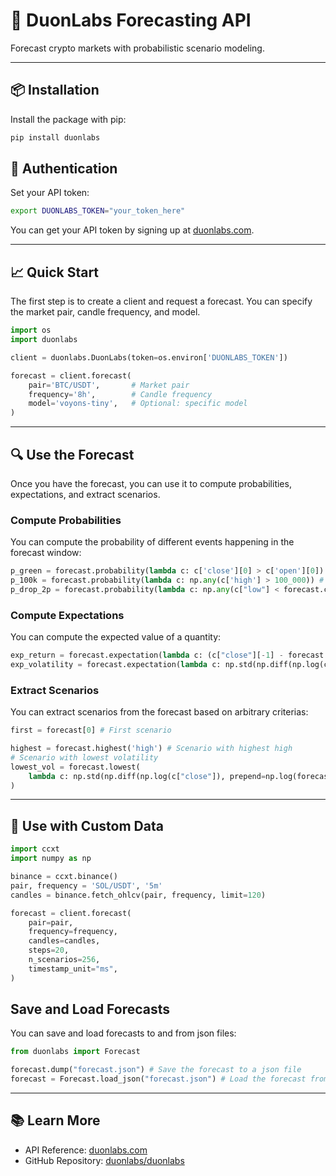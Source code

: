 # 🔮 DuonLabs Forecasting API

Forecast crypto markets with probabilistic scenario modeling.

---

## 📦 Installation

Install the package with pip:

```bash
pip install duonlabs
```

## 🔑 Authentication

Set your API token:

```bash
export DUONLABS_TOKEN="your_token_here"
```

You can get your API token by signing up at [duonlabs.com](https://duonlabs.com).

---

## 📈 Quick Start

The first step is to create a client and request a forecast. You can specify the market pair, candle frequency, and model.

```python
import os
import duonlabs

client = duonlabs.DuonLabs(token=os.environ['DUONLABS_TOKEN'])

forecast = client.forecast(
    pair='BTC/USDT',       # Market pair
    frequency='8h',        # Candle frequency
    model='voyons-tiny',   # Optional: specific model
)
```

---

## 🔍 Use the Forecast

Once you have the forecast, you can use it to compute probabilities, expectations, and extract scenarios.

### Compute Probabilities

You can compute the probability of different events happening in the forecast window:

```python
p_green = forecast.probability(lambda c: c['close'][0] > c['open'][0]) # Probability of the current candle being green
p_100k = forecast.probability(lambda c: np.any(c['high'] > 100_000)) # Probability of the price reaching 100k at some point in the window
p_drop_2p = forecast.probability(lambda c: np.any(c["low"] < forecast.cutoff_close * 0.98)) # Probability of the price having a 2% drop at some point in the window
```

### Compute Expectations

You can compute the expected value of a quantity:

```python
exp_return = forecast.expectation(lambda c: (c["close"][-1] - forecast.cutoff_close) / forecast.cutoff_close) # Expected return of holding until the end of the window
exp_volatility = forecast.expectation(lambda c: np.std(np.diff(np.log(c["close"]), prepend=np.log(forecast.cutoff_close)))) # Expected volatility
```

### Extract Scenarios

You can extract scenarios from the forecast based on arbitrary criterias:

```python
first = forecast[0] # First scenario

highest = forecast.highest('high') # Scenario with highest high
# Scenario with lowest volatility
lowest_vol = forecast.lowest(
    lambda c: np.std(np.diff(np.log(c["close"]), prepend=np.log(forecast.cutoff_close)))
)
```

---

## 🧠 Use with Custom Data

```python
import ccxt
import numpy as np

binance = ccxt.binance()
pair, frequency = 'SOL/USDT', '5m'
candles = binance.fetch_ohlcv(pair, frequency, limit=120)

forecast = client.forecast(
    pair=pair,
    frequency=frequency,
    candles=candles,
    steps=20,
    n_scenarios=256,
    timestamp_unit="ms",
)
```

## Save and Load Forecasts

You can save and load forecasts to and from json files:

```python
from duonlabs import Forecast

forecast.dump("forecast.json") # Save the forecast to a json file
forecast = Forecast.load_json("forecast.json") # Load the forecast from a json file
```

---

## 📚 Learn More

- API Reference: [duonlabs.com](https://duonlabs.com)
- GitHub Repository: [duonlabs/duonlabs](https://github.com/duonlabs/duonlabs)